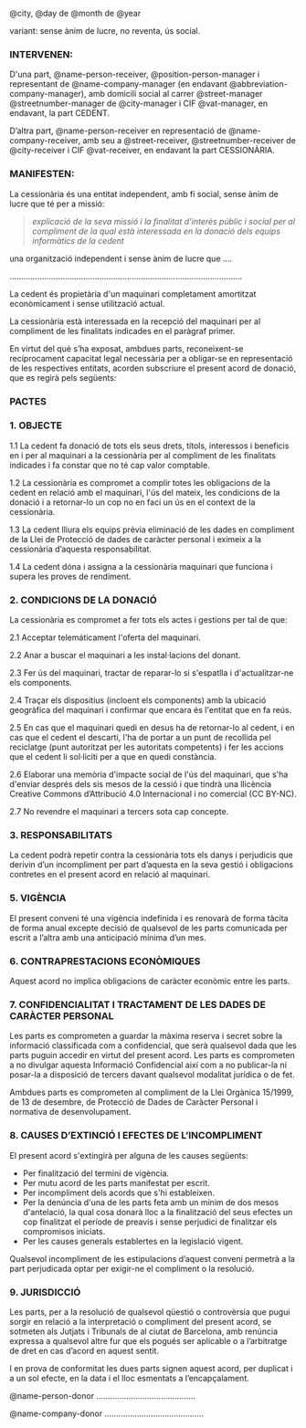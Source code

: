 @city, @day de @month de @year


variant: sense ànim de lucre, no reventa, ús social.

### INTERVENEN:

D'una part, @name-person-receiver, @position-person-manager i representant de @name-company-manager (en endavant @abbreviation-company-manager), amb domicili social al carrer @street-manager @streetnumber-manager de @city-manager i CIF @vat-manager, en endavant, la part CEDENT.

D’altra part, @name-person-receiver en representació de @name-company-receiver, amb seu a @street-receiver, @streetnumber-receiver de @city-receiver i CIF @vat-receiver, en endavant la part CESSIONÀRIA.

### MANIFESTEN:

La cessionària és una entitat independent, amb fi social, sense ànim de lucre que té per a missió:  
> *explicació de la seva missió i la finalitat d’interès públic i social per al compliment de la qual està interessada en la donació dels equips informàtics de la cedent*

una organització independent i sense ànim de lucre que .... 

.....................................................................................................

La cedent és propietària d'un maquinari completament amortitzat econòmicament i sense utilització actual.

La cessionària està interessada en la recepció del maquinari per al compliment de les finalitats indicades en el paràgraf primer.

En virtut del què s’ha exposat, ambdues parts, reconeixent-se recíprocament capacitat legal necessària per a obligar-se en representació de les respectives entitats, acorden subscriure el present acord de donació, que es regirà pels següents:

### PACTES

### 1\. OBJECTE

1.1 La cedent fa donació de tots els seus drets, títols, interessos i beneficis en i per al maquinari a la cessionària per al compliment de les finalitats indicades i fa constar que no té cap valor comptable.

1.2 La cessionària es compromet a complir totes les obligacions de la cedent en relació amb el maquinari, l'ús del mateix, les condicions de la donació i a retornar-lo un cop no en faci un ús en el context de la cessionària. 

1.3 La cedent lliura els equips prèvia eliminació de les dades en compliment de la Llei de Protecció de dades de caràcter personal i eximeix a la cessionària d’aquesta responsabilitat.

1.4 La cedent dóna i assigna a la cessionària maquinari que funciona i supera les proves de rendiment.


### 2\. CONDICIONS DE LA DONACIÓ

La cessionària es compromet a fer tots els actes i gestions per tal de que:

2.1 Acceptar telemáticament l'oferta del maquinari.

2.2 Anar a buscar el maquinari a les instal·lacions del donant. 

2.3 Fer ús del maquinari, tractar de reparar-lo si s'espatlla i d'actualitzar-ne els components. 

2.4 Traçar els dispositius (incloent els components) amb la ubicació geogràfica del maquinari i confirmar que encara és l'entitat que en fa reús.

2.5 En cas que el maquinari quedi en desus ha de retornar-lo al cedent, i en cas que el cedent el descarti, l'ha de portar a un punt de recollida pel reciclatge (punt autoritzat per les autoritats competents) i fer les accions que el cedent li sol·liciti per a que en quedi constància.  

2.6 Elaborar una memòria d'impacte social de l'ús del maquinari, que s'ha d'enviar després dels sis mesos de la cessió i que tindrà una llicència Creative Commons d’Attribució 4.0 Internacional i no comercial (CC BY-NC).  

2.7 No revendre el maquinari a tercers sota cap concepte.   


### 3. RESPONSABILITATS

La cedent podrà repetir contra la cessionària tots els danys i perjudicis que derivin d’un incompliment per part d’aquesta en la seva gestió i obligacions contretes en el present acord en relació al maquinari.

### 5. VIGÈNCIA

El present conveni té una vigència indefinida i es renovarà de forma tàcita de forma anual excepte decisió de qualsevol de les parts comunicada per escrit a l’altra amb una anticipació mínima d’un mes. 

### 6. CONTRAPRESTACIONS ECONÒMIQUES

Aquest acord no implica obligacions de caràcter econòmic entre les parts.

### 7. CONFIDENCIALITAT I TRACTAMENT DE LES DADES DE CARÀCTER PERSONAL

Les parts es comprometen a guardar la màxima reserva i secret sobre la informació classificada com a confidencial, que serà qualsevol dada que les parts puguin accedir en virtut del present acord. Les parts es comprometen a no divulgar aquesta Informació Confidencial així com a no publicar-la ni posar-la a disposició de tercers davant qualsevol modalitat jurídica o de fet.

Ambdues parts es comprometen al compliment de la Llei Orgànica 15/1999, de 13 de desembre, de Protecció de Dades de Caràcter Personal i normativa de desenvolupament.

### 8. CAUSES D’EXTINCIÓ I EFECTES DE L’INCOMPLIMENT

El present acord s'extingirà per alguna de les causes següents: 
  - Per finalització del termini de vigència. 
  - Per mutu acord de les parts manifestat per escrit.
  - Per incompliment dels acords que s'hi estableixen.
  - Per la denúncia d'una de les parts feta amb un mínim de dos mesos d'antelació, la qual cosa donarà lloc a la finalització del seus efectes un cop finalitzat el període de preavís i sense perjudici de finalitzar els compromisos iniciats.
  - Per les causes generals establertes en la legislació vigent.

Qualsevol incompliment de les estipulacions d’aquest conveni permetrà a la part perjudicada optar per exigir-ne el compliment o la resolució.

### 9. JURISDICCIÓ

Les parts, per a la resolució de qualsevol qüestió o controvèrsia que pugui sorgir en relació a la interpretació o compliment del present acord, se sotmeten als Jutjats i Tribunals de al ciutat de Barcelona, amb renúncia expressa a qualsevol altre fur que els pogués ser aplicable o a l’arbitratge de dret en cas d’acord en aquest sentit.

I en prova de conformitat les dues parts signen aquest acord, per duplicat i a un sol efecte, en la data i el lloc esmentats a l’encapçalament.

@name-person-donor ...........................................

@name-company-donor ...........................................